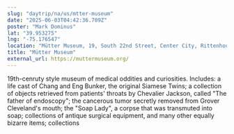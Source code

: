```yaml
---
slug: "daytrip/na/us/mtter-museum"
date: "2025-06-03T04:42:36.709Z"
poster: "Mark Dominus"
lat: "39.953275"
lng: "-75.176547"
location: "Mütter Museum, 19, South 22nd Street, Center City, Rittenhouse Square, Philadelphia, Philadelphia County, Pennsylvania, 19103, United States"
title: "Mütter Museum"
external_url: https://muttermuseum.org/
---
```

19th-cenruty style museum of medical oddities and curiosities.  Includes: a life cast of Chang and Eng Bunker, the original Siamese Twins; a collection of objects retrieved from patients' throats by Chevalier Jackson, called "The father of endoscopy"; the cancerous tumor secretly removed from Grover Cleveland's mouth; the "Soap Lady", a corpse that was transmuted into soap; collections of antique surgical equipment, and many other equally bizarre items; collections 
